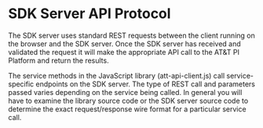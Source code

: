 SDK Server API Protocol
=======

The SDK server uses standard REST requests between the client running on the browser and the SDK server.
Once the SDK server has received and validated the request it will make the appropriate API call to the AT&T PI Platform and return the results.

The service methods in the JavaScript library (att-api-client.js) call service-specific endpoints on the SDK server. The type of REST call and parameters passed varies depending on the service being called. In general you will have to examine the library source code or the SDK server source code to determine the exact request/response wire format for a particular service call.
